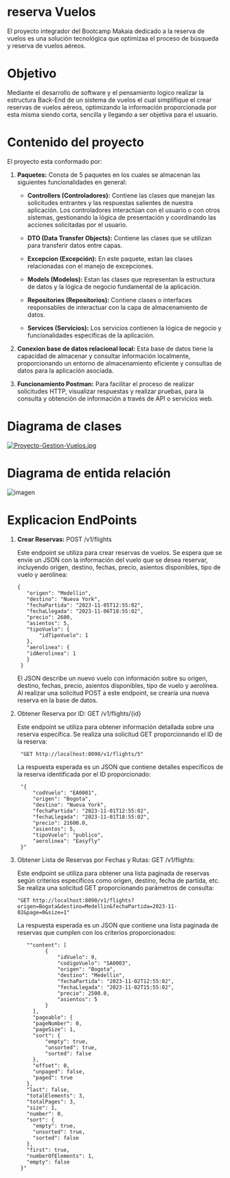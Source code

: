 

# reserva Vuelos
El proyecto integrador del Bootcamp Makaia dedicado a la reserva de vuelos es una solución tecnológica que optimizaa el proceso de búsqueda y reserva de vuelos aéreos.

# Objetivo

Mediante el desarrollo de software y el pensamiento logico realizar la estructura Back-End de un sistema de vuelos el cual simplifique el crear reservas de vuelos aéreos, optimizando la información 
proporcionada por esta misma siendo corta, sencilla y llegando a ser objetiva para el usuario.

# Contenido del proyecto

El proyecto esta conformado por:

  1. **Paquetes:** Consta de 5 paquetes en los cuales se almacenan las siguientes funcionalidades en general:
    
      - **Controllers (Controladores):** Contiene las clases que manejan las solicitudes entrantes y las respuestas salientes de nuestra aplicación. Los controladores interactúan con el usuario o con otros sistemas, gestionando la lógica de presentación y coordinando las acciones solicitadas por el usuario.
        
      - **DTO (Data Transfer Objects):** Contiene las clases que se utilizan para transferir datos entre capas.
        
      - **Excepcion (Excepción):** En este paquete, estan las clases relacionadas con el manejo de excepciones.

      - **Models (Modelos):** Estan las clases que representan la estructura de datos y la lógica de negocio fundamental de la aplicación.
    
      - **Repositories (Repositorios):** Contiene clases o interfaces responsables de interactuar con la capa de almacenamiento de datos.
    
      - **Services (Servicios):** Los servicios contienen la lógica de negocio y funcionalidades específicas de la aplicación.
    

  2. **Conexion base de datos relacional local:** Esta base de datos tiene la capacidad de almacenar y consultar información localmente, proporcionando un entorno de almacenamiento eficiente y consultas de datos para la aplicación asociada.
  
  3. **Funcionamiento Postman:** Para facilitar el proceso de realizar solicitudes HTTP, visualizar respuestas y realizar pruebas, para la consulta y obtención de información a través de API o servicios web.

# Diagrama de clases

[![Proyecto-Gestion-Vuelos.jpg](https://i.postimg.cc/3JfGhwHw/Proyecto-Gestion-Vuelos.jpg)](https://postimg.cc/F7czgNzt)

# Diagrama de entida relación

![imagen](https://github.com/JuanPabloQB1990/reservaVuelos/assets/118224188/c328d418-8a88-4610-b81e-8a384b2a1c7b)

# Explicacion EndPoints

1. **Crear Reservas:** POST /v1/flights

   Este endpoint se utiliza para crear reservas de vuelos. Se espera que se envíe un JSON con la información del vuelo que se desea reservar, incluyendo origen, destino, fechas, precio, asientos disponibles, tipo de vuelo y aerolínea:


       {
          "origen": "Medellin",
          "destino": "Nueva York",
          "fechaPartida": "2023-11-05T12:55:02",
          "fechaLlegada": "2023-11-06T18:55:02",
          "precio": 2600,
          "asientos": 5,
          "tipoVuelo": {
              "idTipoVuelo": 1
          },
          "aerolinea": {
          "idAerolinea": 1
          }
        }


    El JSON describe un nuevo vuelo con información sobre su origen, destino, fechas, precio, asientos disponibles, tipo de vuelo y aerolínea. Al realizar una solicitud POST a este endpoint, se crearía una nueva reserva en la base de datos.

2. Obtener Reserva por ID: GET /v1/flights/{id}
   
   Este endpoint se utiliza para obtener información detallada sobre una reserva específica. Se realiza una solicitud GET proporcionando el ID de la reserva:

        "GET http://localhost:8090/v1/flights/5"
   
   La respuesta esperada es un JSON que contiene detalles específicos de la reserva identificada por el ID proporcionado:

        "{
            "codVuelo": "EA0001",
            "origen": "Bogota",
            "destino": "Nueva York",
            "fechaPartida": "2023-11-01T12:55:02",
            "fechaLlegada": "2023-11-01T18:55:02",
            "precio": 21600.0,
            "asientos": 5,
            "tipoVuelo": "publico",
            "aerolinea": "Easyfly"
        }"

   
4. Obtener Lista de Reservas por Fechas y Rutas: GET /v1/flights:

   Este endpoint se utiliza para obtener una lista paginada de reservas según criterios específicos como origen, destino, fecha de partida, etc. Se realiza una solicitud GET proporcionando parámetros de consulta:

       "GET http://localhost:8090/v1/flights?origen=Bogota&destino=Medellin&fechaPartida=2023-11-02&page=0&size=1"

    La respuesta esperada es un JSON que contiene una lista paginada de reservas que cumplen con los criterios proporcionados:

          ""content": [
                {
                    "idVuelo": 9,
                    "codigoVuelo": "SA0003",
                    "origen": "Bogota",
                    "destino": "Medellin",
                    "fechaPartida": "2023-11-02T12:55:02",
                    "fechaLlegada": "2023-11-02T15:55:02",
                    "precio": 2500.0,
                    "asientos": 5
                }
            ],
            "pageable": {
            "pageNumber": 0,
            "pageSize": 1,
            "sort": {
                "empty": true,
                "unsorted": true,
                "sorted": false
            },
            "offset": 0,
            "unpaged": false,
            "paged": true
          },
          "last": false,
          "totalElements": 3,
          "totalPages": 3,
          "size": 1,
          "number": 0,
          "sort": {
            "empty": true,
            "unsorted": true,
            "sorted": false
          },
          "first": true,
          "numberOfElements": 1,
          "empty": false
        }"

